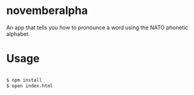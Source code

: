 # novemberalpha
An app that tells you how to pronounce a word using the NATO phonetic alphabet.

# Usage
```bash

$ npm install
$ open index.html
```
